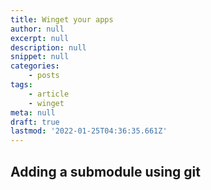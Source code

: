 ```yaml
---
title: Winget your apps
author: null
excerpt: null
description: null
snippet: null
categories:
    - posts
tags:
    - article
    - winget
meta: null
draft: true
lastmod: '2022-01-25T04:36:35.661Z'
---
```


## Adding a submodule using git

